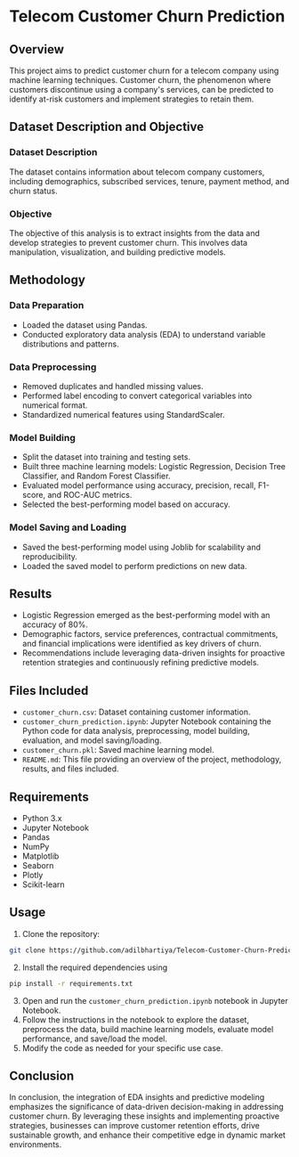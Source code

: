 # Telecom Customer Churn Prediction

## Overview

This project aims to predict customer churn for a telecom company using machine learning techniques. Customer churn, the phenomenon where customers discontinue using a company's services, can be predicted to identify at-risk customers and implement strategies to retain them.

## Dataset Description and Objective

### Dataset Description

The dataset contains information about telecom company customers, including demographics, subscribed services, tenure, payment method, and churn status.

### Objective

The objective of this analysis is to extract insights from the data and develop strategies to prevent customer churn. This involves data manipulation, visualization, and building predictive models.

## Methodology

### Data Preparation

- Loaded the dataset using Pandas.
- Conducted exploratory data analysis (EDA) to understand variable distributions and patterns.

### Data Preprocessing

- Removed duplicates and handled missing values.
- Performed label encoding to convert categorical variables into numerical format.
- Standardized numerical features using StandardScaler.

### Model Building

- Split the dataset into training and testing sets.
- Built three machine learning models: Logistic Regression, Decision Tree Classifier, and Random Forest Classifier.
- Evaluated model performance using accuracy, precision, recall, F1-score, and ROC-AUC metrics.
- Selected the best-performing model based on accuracy.

### Model Saving and Loading

- Saved the best-performing model using Joblib for scalability and reproducibility.
- Loaded the saved model to perform predictions on new data.

## Results

- Logistic Regression emerged as the best-performing model with an accuracy of 80%.
- Demographic factors, service preferences, contractual commitments, and financial implications were identified as key drivers of churn.
- Recommendations include leveraging data-driven insights for proactive retention strategies and continuously refining predictive models.

## Files Included

- `customer_churn.csv`: Dataset containing customer information.
- `customer_churn_prediction.ipynb`: Jupyter Notebook containing the Python code for data analysis, preprocessing, model building, evaluation, and model saving/loading.
- `customer_churn.pkl`: Saved machine learning model.
- `README.md`: This file providing an overview of the project, methodology, results, and files included.

## Requirements

- Python 3.x
- Jupyter Notebook
- Pandas
- NumPy
- Matplotlib
- Seaborn
- Plotly
- Scikit-learn

## Usage

1. Clone the repository:
``` bash
git clone https://github.com/adilbhartiya/Telecom-Customer-Churn-Prediction.git
```
2. Install the required dependencies using
``` bash
pip install -r requirements.txt
```
3. Open and run the `customer_churn_prediction.ipynb` notebook in Jupyter Notebook.
4. Follow the instructions in the notebook to explore the dataset, preprocess the data, build machine learning models, evaluate model performance, and save/load the model.
5. Modify the code as needed for your specific use case.

## Conclusion

In conclusion, the integration of EDA insights and predictive modeling emphasizes the significance of data-driven decision-making in addressing customer churn. By leveraging these insights and implementing proactive strategies, businesses can improve customer retention efforts, drive sustainable growth, and enhance their competitive edge in dynamic market environments.
